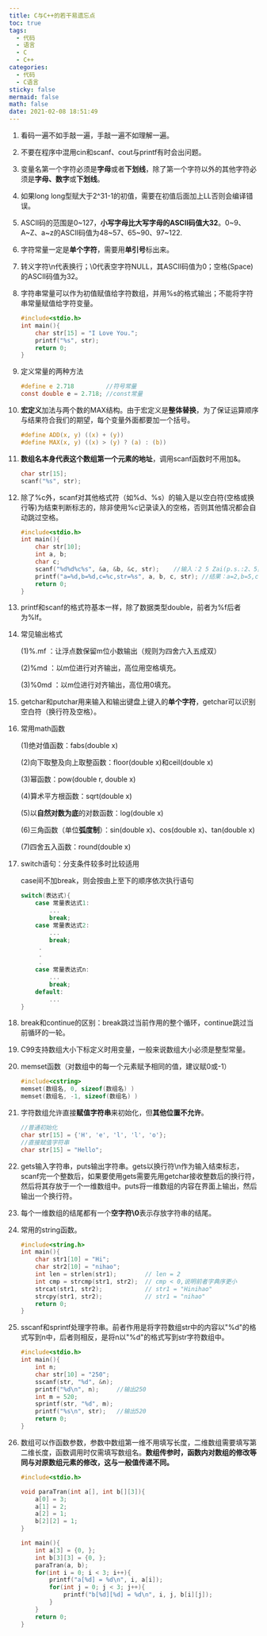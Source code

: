 ```yaml
---
title: C与C++的若干易遗忘点
toc: true
tags:
  - 代码
  - 语言
  - C
  - C++
categories:
  - 代码
  - C语言
sticky: false
mermaid: false
math: false
date: 2021-02-08 18:51:49
---
```


1. 看码一遍不如手敲一遍，手敲一遍不如理解一遍。

2. 不要在程序中混用cin和scanf、cout与printf有时会出问题。

3. 变量名第一个字符必须是**字母**或者**下划线**，除了第一个字符以外的其他字符必须是**字母、数字**或**下划线**。

4. 如果long long型赋大于2^31-1的初值，需要在初值后面加上LL否则会编译错误。

5. ASCII码的范围是0~127，**小写字母比大写字母的ASCII码值大32**。0~9、A~Z、a~z的ASCII码值为48~57、65~90、97~122.

6. 字符常量一定是**单个字符**，需要用**单引号**标出来。

7. 转义字符\n代表换行；\0代表空字符NULL，其ASCII码值为0；空格(Space)的ASCII码值为32。

8. 字符串常量可以作为初值赋值给字符数组，并用%s的格式输出；不能将字符串常量赋值给字符变量。

   ```c
   #include<stdio.h>
   int main(){
       char str[15] = "I Love You.";
       printf("%s", str);
       return 0;
   }
   ```

9. 定义常量的两种方法

   ```c
   #define e 2.718         //符号常量
   const double e = 2.718; //const常量
   ```

10. **宏定义**加法与两个数的MAX结构。由于宏定义是**整体替换**，为了保证运算顺序与结果符合我们的期望，每个变量外面都要加一个括号。

    ```c
    #define ADD(x, y) ((x) + (y))
    #define MAX(x, y) ((x) > (y) ? (a) : (b))
    ```

11. **数组名本身代表这个数组第一个元素的地址**，调用scanf函数时不用加&。

    ```c
    char str[15];
    scanf("%s", str);
    ```

12. 除了%c外，scanf对其他格式符（如%d、%s）的输入是以空白符(空格或换行等)为结束判断标志的，除非使用%c记录读入的空格，否则其他情况都会自动跳过空格。

    ```c
    #include<stdio.h>
    int main(){
        char str[10];
        int a, b;
        char c;
        scanf("%d%d%c%s", &a, &b, &c, str);    //输入：2 5 Zai(p.s.:2、5虽然隔开但两个%d之间可不加空格)
        printf("a=%d,b=%d,c=%c,str=%s", a, b, c, str); //结果：a=2,b=5,c= ,str=zai
        return 0;
    }
    ```

13. printf和scanf的格式符基本一样，除了数据类型double，前者为%f后者为%lf。

14. 常见输出格式

    (1)%.mf ：让浮点数保留m位小数输出（规则为四舍六入五成双）
    
    (2)%md ：以m位进行对齐输出，高位用空格填充。
    
    (3)%0md ：以m位进行对齐输出，高位用0填充。
    
15. getchar和putchar用来输入和输出键盘上键入的**单个字符**，getchar可以识别空白符（换行符及空格）。

16. 常用math函数

    (1)绝对值函数：fabs(double x)

    (2)向下取整及向上取整函数：floor(double x)和ceil(double x)

    (3)幂函数：pow(double r, double x)

    (4)算术平方根函数：sqrt(double x)

    (5)以**自然对数为底**的对数函数：log(double x)

    (6)三角函数（单位**弧度制**）：sin(double x)、cos(double x)、tan(double x)

    (7)四舍五入函数：round(double x)

17. switch语句：分支条件较多时比较适用

    case间不加break，则会按由上至下的顺序依次执行语句

    ```c
    switch(表达式){
        case 常量表达式1:
            ...
            break;
        case 常量表达式2:
            ...
            break;
         .
         .
         .
        case 常量表达式n:
            ...
            break;
        default:
            ...
    }
    ```

18. break和continue的区别：break跳过当前作用的整个循环，continue跳过当前循环的一轮。

19. C99支持数组大小下标定义时用变量，一般来说数组大小必须是整型常量。

20. memset函数（对数组中的每一个元素赋予相同的值，建议赋0或-1）

    ```c++
    #include<cstring>
    memset(数组名, 0, sizeof(数组名) )
    memset(数组名, -1, sizeof(数组名) )
    ```

21. 字符数组允许直接**赋值字符串**来初始化，但**其他位置不允许**。

    ```c++
    //普通初始化
    char str[15] = {'H', 'e', 'l', 'l', 'o'};
    //直接赋值字符串
    char str[15] = "Hello";
    ```

22. gets输入字符串，puts输出字符串。gets以换行符\n作为输入结束标志，scanf完一个整数后，如果要使用gets需要先用getchar接收整数后的换行符，然后将其存放于一个一维数组中。puts将一维数组的内容在界面上输出，然后输出一个换行符。

23. 每个一维数组的结尾都有一个**空字符\0**表示存放字符串的结尾。

24. 常用的string函数。

    ```c++
    #include<string.h>
    int main(){
        char str1[10] = "Hi";
        char str2[10] = "nihao";
        int len = strlen(str1);        // len = 2
        int cmp = strcmp(str1, str2);  // cmp < 0,说明前者字典序更小
        strcat(str1, str2);            // str1 = "Hinihao"
        strcpy(str1, str2);            // str1 = "nihao"
        return 0;
    }
    ```

25. sscanf和sprintf处理字符串。前者作用是将字符数组str中的内容以"%d"的格式写到n中，后者则相反，是将n以"%d"的格式写到str字符数组中。

    ```c++
    #include<stdio.h>
    int main(){
        int n;
        char str[10] = "250";
        sscanf(str, "%d", &n);
        printf("%d\n", n);     //输出250
        int m = 520;
        sprintf(str, "%d", m);
        printf("%s\n", str);   //输出520
        return 0;
    }
    ```

26. 数组可以作函数参数，参数中数组第一维不用填写长度，二维数组需要填写第二维长度，函数调用时仅需填写数组名。**数组传参时，函数内对数组的修改等同与对原数组元素的修改，这与一般值传递不同。**

    ```c++
    #include<stdio.h>
    
    void paraTran(int a[], int b[][3]){
        a[0] = 3;
        a[1] = 2;
        a[2] = 1;
        b[2][2] = 1;
    }
    
    int main(){
        int a[3] = {0, };
        int b[3][3] = {0, };
        paraTran(a, b);
        for(int i = 0; i < 3; i++){
            printf("a[%d] = %d\n", i, a[i]);
            for(int j = 0; j < 3; j++){
                printf("b[%d][%d] = %d\n", i, j, b[i][j]);
            }
        }
        return 0;
    }
    ```

    

